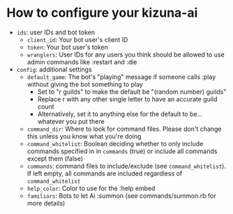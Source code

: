 # How to configure your kizuna-ai

- `ids`: user IDs and bot token
    - `client_id`: Your bot user's client ID
    - `token`: Your bot user's token
    - `wranglers`: User IDs for any users you think should be allowed to use admin commands like :restart and :die
- `config`: additional settings
    - `default_game`: The bot's "playing" message if someone calls :play without giving the bot something to play
        - Set to "r guilds" to make the default be "(random number) guilds"
        - Replace r with any other single letter to have an accurate guild count
        - Alternatively, set it to anything else for the default to be... whatever you put there
    - `command_dir`: Where to look for command files. Please don't change this unless you know what you're doing
    - `command_whitelist`: Boolean deciding whether to only include commands specified in in `commands` (true) or include all commands except them (false)
    - `commands`: command files to include/exclude (see `command_whitelist`). If left empty, all commands are included regardless of `command_whitelist`
    - `help_color`: Color to use for the :help embed 
    - `familiars`: Bots to let Ai :summon (see commands/summon.rb for more details)
